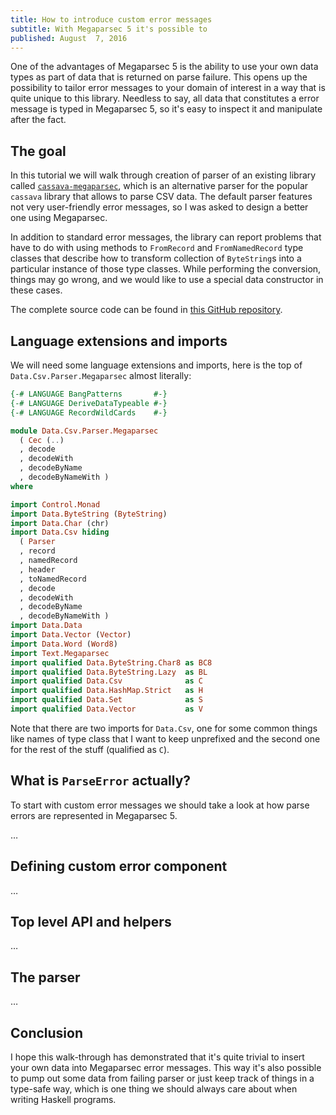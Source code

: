 ```yaml
---
title: How to introduce custom error messages
subtitle: With Megaparsec 5 it's possible to
published: August  7, 2016
---
```


One of the advantages of Megaparsec 5 is the ability to use your own data
types as part of data that is returned on parse failure. This opens up the
possibility to tailor error messages to your domain of interest in a way
that is quite unique to this library. Needless to say, all data that
constitutes a error message is typed in Megaparsec 5, so it's easy to
inspect it and manipulate after the fact.

## The goal

In this tutorial we will walk through creation of parser of an existing
library called
[`cassava-megaparsec`](https://hackage.haskell.org/package/cassava-megaparsec),
which is an alternative parser for the popular `cassava` library that allows
to parse CSV data. The default parser features not very user-friendly error
messages, so I was asked to design a better one using Megaparsec.

In addition to standard error messages, the library can report problems that
have to do with using methods to `FromRecord` and `FromNamedRecord` type
classes that describe how to transform collection of `ByteString`s into a
particular instance of those type classes. While performing the conversion,
things may go wrong, and we would like to use a special data constructor in
these cases.

The complete source code can be found in
[this GitHub repository](https://github.com/stackbuilders/cassava-megaparsec).

## Language extensions and imports

We will need some language extensions and imports, here is the top of
`Data.Csv.Parser.Megaparsec` almost literally:

```haskell
{-# LANGUAGE BangPatterns       #-}
{-# LANGUAGE DeriveDataTypeable #-}
{-# LANGUAGE RecordWildCards    #-}

module Data.Csv.Parser.Megaparsec
  ( Cec (..)
  , decode
  , decodeWith
  , decodeByName
  , decodeByNameWith )
where

import Control.Monad
import Data.ByteString (ByteString)
import Data.Char (chr)
import Data.Csv hiding
  ( Parser
  , record
  , namedRecord
  , header
  , toNamedRecord
  , decode
  , decodeWith
  , decodeByName
  , decodeByNameWith )
import Data.Data
import Data.Vector (Vector)
import Data.Word (Word8)
import Text.Megaparsec
import qualified Data.ByteString.Char8 as BC8
import qualified Data.ByteString.Lazy  as BL
import qualified Data.Csv              as C
import qualified Data.HashMap.Strict   as H
import qualified Data.Set              as S
import qualified Data.Vector           as V
```

Note that there are two imports for `Data.Csv`, one for some common things
like names of type class that I want to keep unprefixed and the second one
for the rest of the stuff (qualified as `C`).

## What is `ParseError` actually?

To start with custom error messages we should take a look at how parse
errors are represented in Megaparsec 5.

…

## Defining custom error component

…

## Top level API and helpers

…

## The parser

…

## Conclusion

I hope this walk-through has demonstrated that it's quite trivial to insert
your own data into Megaparsec error messages. This way it's also possible to
pump out some data from failing parser or just keep track of things in a
type-safe way, which is one thing we should always care about when writing
Haskell programs.
